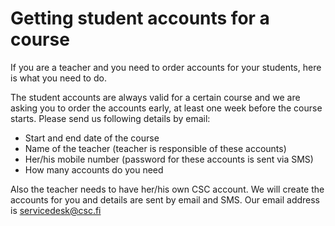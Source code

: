 # Getting student accounts for a course

If you are a teacher and you need to order accounts for your students,
here is what you need to do.

The student accounts are always valid for a certain course and we are
asking you to order the accounts early, at least one week before the
course starts. Please send us following details by email:

* Start and end date of the course
* Name of the teacher (teacher is responsible of these accounts)
* Her/his mobile number (password for these accounts is sent via SMS)
* How many accounts do you need

Also the teacher needs to have her/his own CSC account. We will
create the accounts for you and details are sent by email and SMS.
Our email address is servicedesk@csc.fi
